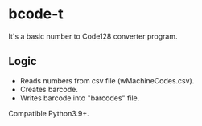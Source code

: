 # bcode-t

It's a basic number to Code128 converter program.

## Logic
- Reads numbers from csv file (wMachineCodes.csv).
- Creates barcode.
- Writes barcode into "barcodes" file.

Compatible Python3.9+.
